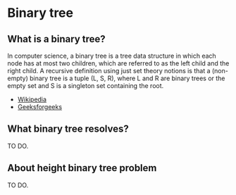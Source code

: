 # Binary tree

## What is a binary tree?

In computer science, a binary tree is a tree data structure in which each node has at most two children, which are referred to as the left child and the right child. A recursive definition using just set theory notions is that a (non-empty) binary tree is a tuple (L, S, R), where L and R are binary trees or the empty set and S is a singleton set containing the root.

- [Wikipedia](https://en.wikipedia.org/wiki/Binary_tree)
- [Geeksforgeeks](https://www.geeksforgeeks.org/binary-tree-data-structure/)

## What binary tree resolves?

TO DO.

## About height binary tree problem

TO DO.

